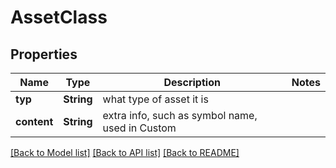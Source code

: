 # AssetClass

## Properties
Name | Type | Description | Notes
------------ | ------------- | ------------- | -------------
**typ** | **String** | what type of asset it is | 
**content** | **String** | extra info, such as symbol name, used in Custom | 

[[Back to Model list]](../README.md#documentation-for-models) [[Back to API list]](../README.md#documentation-for-api-endpoints) [[Back to README]](../README.md)


